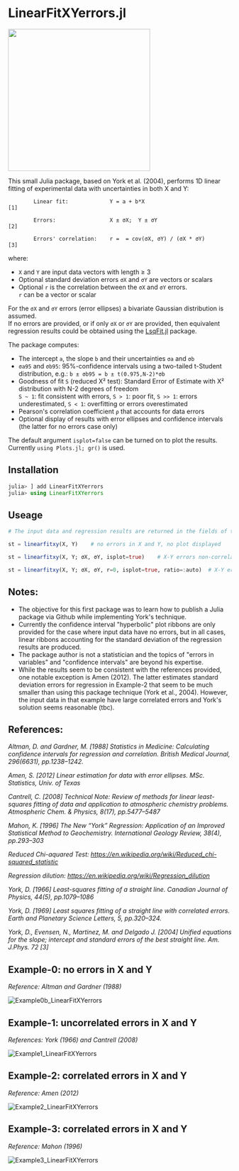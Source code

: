 # LinearFitXYerrors.jl

<img src="https://user-images.githubusercontent.com/20739393/132685450-1a34351f-ad02-49ee-9d57-b498437e356a.png" width="320" />

This small Julia package, based on York et al. (2004), performs 1D linear fitting of experimental data with uncertainties in both X and Y:

            Linear fit:             Y = a + b*X                             [1]
            
            Errors:                 X ± σX;  Y ± σY                         [2]

            Errors' correlation:    r =  = cov(σX, σY) / (σX * σY)          [3]

where:
- `X` and `Y` are input data vectors with length ≥ 3
- Optional standard deviation errors `σX` and `σY` are vectors or scalars
- Optional `r` is the correlation between the `σX` and `σY` errors.\
           `r` can be a vector or scalar

For the `σX` and `σY` errors (error ellipses) a bivariate Gaussian distribution is assumed.\
If no errors are provided, or if only `σX` or `σY` are provided, then equivalent regression results could be obtained using the [LsqFit.jl](https://github.com/JuliaNLSolvers/LsqFit.jl) package.

The package computes:
- The intercept `a`, the slope `b` and their uncertainties `σa` and `σb`
- `σa95` and `σb95`: 95%-confidence intervals using a two-tailed t-Student distribution, e.g.: `b ± σb95 = b ± t(0.975,N-2)*σb`
- Goodness of fit `S` (reduced Χ² test): Standard Error of Estimate with Χ² distribution with N-2 degrees of freedom\
  `S ~ 1`: fit consistent with errors, `S > 1`: poor fit, `S >> 1`: errors underestimated, `S < 1`: overfitting or errors overestimated
- Pearson's correlation coefficient `ρ` that accounts for data errors
- Optional display of results with error ellipses and confidence intervals (the latter for no errors case only)

The default argument `isplot=false` can be turned on to plot the results.\
Currently `using Plots.jl; gr()` is used.


##
## Installation
```julia
julia> ] add LinearFitXYerrors
julia> using LinearFitXYerrors
```
##
## Useage
```julia
# The input data and regression results are returned in the fields of the `st` structure (::stfitxy):

st = linearfitxy(X, Y)    # no errors in X and Y, no plot displayed

st = linearfitxy(X, Y; σX, σY, isplot=true)    # X-Y errors non-correlated (r=0); plot with ratio=1

st = linearfitxy(X, Y; σX, σY, r=0, isplot=true, ratio=:auto)  # X-Y errors non-correlated (r=0); plot with auto ratio
```

## Notes:
- The objective for this first package was to learn how to publish a Julia package via Github while implementing York's technique.
- Currently the confidence interval "hyperbolic" plot ribbons are only provided for the case where input data have no errors, but in all cases, linear ribbons accounting for the standard deviation of the regression results are produced.
- The package author is not a statistician and the topics of "errors in variables" and "confidence intervals" are beyond his expertise.
- While the results seem to be consistent with the references provided, one notable exception is Amen (2012). The latter estimates standard deviation errors for regression in Example-2 that seem to be much smaller than using this package technique (York et al., 2004). However, the input data in that example have large correlated errors and York's solution seems reasonable (tbc).


##
## References:

*Altman, D. and Gardner, M. [1988] Statistics in Medicine: Calculating confidence intervals for regression and correlation. British Medical Journal, 296(6631), pp.1238–1242.*

*Amen, S. [2012] Linear estimation for data with error ellipses. MSc. Statistics, Univ. of Texas*

*Cantrell, C. [2008] Technical Note: Review of methods for linear least-squares fitting of data and application to atmospheric chemistry problems. Atmospheric Chem. & Physics, 8(17), pp.5477–5487*

*Mahon, K. [1996] The New “York” Regression: Application of an Improved Statistical Method to Geochemistry. International Geology Review, 38(4), pp.293–303*

*Reduced Chi-aquared Test: https://en.wikipedia.org/wiki/Reduced_chi-squared_statistic*

*Regression dilution: https://en.wikipedia.org/wiki/Regression_dilution*

*York, D. [1966] Least-squares fitting of a straight line. Canadian Journal of Physics, 44(5), pp.1079–1086*

*York, D. [1969] Least squares fitting of a straight line with correlated errors. Earth and Planetary Science Letters, 5, pp.320–324.*

*York, D., Evensen, N., Martinez, M. and Delgado J. [2004] Unified equations for the slope; intercept and standard errors of the best straight line. Am. J.Phys. 72 [3]*

##
## Example-0: no errors in X and Y
*Reference: Altman and Gardner (1988)*

![Example0b_LinearFitXYerrors](https://user-images.githubusercontent.com/20739393/132855741-7fbc7d80-76af-4f0b-a960-13e12872f8fd.png)


## Example-1: uncorrelated errors in X and Y
*References: York (1966) and Cantrell (2008)*

![Example1_LinearFitXYerrors](https://user-images.githubusercontent.com/20739393/132855764-ce6f5e40-8d5f-4d18-9c10-bdd23fec927b.png)


## Example-2: correlated errors in X and Y
*Reference: Amen (2012)*

![Example2_LinearFitXYerrors](https://user-images.githubusercontent.com/20739393/132855799-20aeb2fb-c327-46c6-b864-dc5ebca75736.png)


## Example-3: correlated errors in X and Y
*Reference: Mahon (1996)*

![Example3_LinearFitXYerrors](https://user-images.githubusercontent.com/20739393/132855823-f056ce55-c017-4360-9ecf-b5fbcd6f3582.png)

